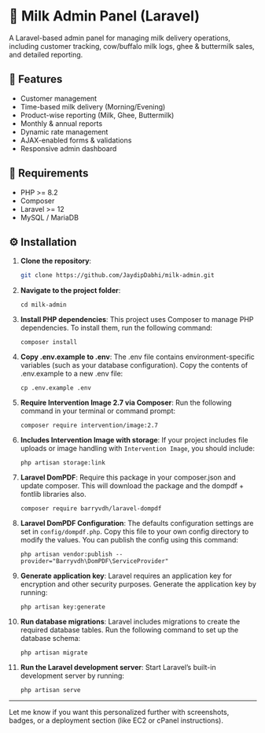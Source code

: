 # 🥛 Milk Admin Panel (Laravel)

A Laravel-based admin panel for managing milk delivery operations, including customer tracking, cow/buffalo milk logs, ghee & buttermilk sales, and detailed reporting.

## 🚀 Features

-   Customer management
-   Time-based milk delivery (Morning/Evening)
-   Product-wise reporting (Milk, Ghee, Buttermilk)
-   Monthly & annual reports
-   Dynamic rate management
-   AJAX-enabled forms & validations
-   Responsive admin dashboard

## 🧰 Requirements

-   PHP >= 8.2
-   Composer
-   Laravel >= 12
-   MySQL / MariaDB

## ⚙️ Installation

1. **Clone the repository**:

    ```bash
    git clone https://github.com/JaydipDabhi/milk-admin.git
    ```

2. **Navigate to the project folder**:

    ```
    cd milk-admin
    ```

3. **Install PHP dependencies**:
   This project uses Composer to manage PHP dependencies. To install them, run the following command:

    ```
    composer install
    ```

4. **Copy .env.example to .env**:
   The .env file contains environment-specific variables (such as your database configuration). Copy the contents of .env.example to a new .env file:

    ```
    cp .env.example .env
    ```

5. **Require Intervention Image 2.7 via Composer**:
   Run the following command in your terminal or command prompt:

    ```
    composer require intervention/image:2.7
    ```

6. **Includes Intervention Image with storage**:
   If your project includes file uploads or image handling with `Intervention Image`, you should include:

    ```
    php artisan storage:link
    ```

7. **Laravel DomPDF**:
   Require this package in your composer.json and update composer. This will download the package and the dompdf + fontlib libraries also.

    ```
    composer require barryvdh/laravel-dompdf
    ```

8. **Laravel DomPDF Configuration**:
   The defaults configuration settings are set in `config/dompdf.php`. Copy this file to your own config directory to modify the values. You can publish the config using this command:

    ```
    php artisan vendor:publish --provider="Barryvdh\DomPDF\ServiceProvider"
    ```

9. **Generate application key**:
   Laravel requires an application key for encryption and other security purposes. Generate the application key by running:

    ```
    php artisan key:generate
    ```

10. **Run database migrations**:
    Laravel includes migrations to create the required database tables. Run the following command to set up the database schema:

    ```
    php artisan migrate
    ```

11. **Run the Laravel development server**:
    Start Laravel’s built-in development server by running:

    ```
    php artisan serve
    ```

---

Let me know if you want this personalized further with screenshots, badges, or a deployment section (like EC2 or cPanel instructions).
